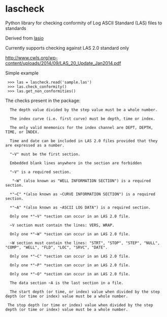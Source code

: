 # lascheck
Python library for checking conformity of Log ASCII Standard (LAS) files to standards

Derived from [lasio](https://github.com/kinverarity1/lasio)

Currently supports checking against LAS 2.0 standard only

http://www.cwls.org/wp-content/uploads/2014/09/LAS_20_Update_Jan2014.pdf

Simple example

```
 >>> las = lascheck.read('sample.las')
 >>> las.check_conformity()
 >>> las.get_non_conformities()
```
The checks present in the package:

```
  The depth value divided by the step value must be a whole number.

  The index curve (i.e. first curve) must be depth, time or index.

  The only valid mnemonics for the index channel are DEPT, DEPTH, TIME, or INDEX.

  Time and date can be included in LAS 2.0 files provided that they are expressed as a number.

  "~V" must be the first section.

  Embedded blank lines anywhere in the section are forbidden

  "~V" is a required section.

   "~W" (also known as "WELL INFORMATION SECTION") is a required section.

  *"~C" *(also known as ~CURVE INFORMATION SECTION") is a required section.

  *"~A" *(also known as ~ASCII LOG DATA") is a required section.

  Only one *"~V" *section can occur in an LAS 2.0 file.

  ~V section must contain the lines: VERS, WRAP.

  Only one *"~W" *section can occur in an LAS 2.0 file.

  ~W section must contain the lines: "STRT", "STOP", "STEP", "NULL", "COMP", "WELL", "FLD", "LOC", "SRVC", "DATE".

  Only one *"~C" *section can occur in an LAS 2.0 file.

  Only one *"~P" *section can occur in an LAS 2.0 file.

  Only one *"~O" *section can occur in an LAS 2.0 file.

  The data section ~A is the last section in a file.
  
  The start depth (or time, or index) value when divided by the step depth (or time or index) value must be a whole number.

 The stop depth (or time or index) value when divided by the step depth (or time or index) value must be a whole number.
```
